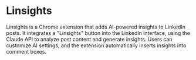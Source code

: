 # Linsights
Linsights is a Chrome extension that adds AI-powered insights to LinkedIn posts. It integrates a "Linsights" button into the LinkedIn interface, using the Claude API to analyze post content and generate insights. Users can customize AI settings, and the extension automatically inserts insights into comment boxes.
